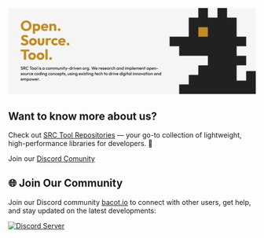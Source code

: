 <div align="center">
  <a href="https://github.com/srctool"><img src="https://raw.githubusercontent.com/srctool/.github/refs/heads/main/banner.svg" alt="SRC Tool logo"></a>
</div>

## Want to know more about us?

Check out [SRC Tool Repositories](https://github.com/orgs/srctool/repositories)  — your go-to collection of lightweight, high-performance libraries for developers. 🚀

Join our [Discord Comunity](https://discord.gg/2cs7Hn9Uht)

## 🌐 Join Our Community

Join our Discord community [bacot.io](https://discord.gg/2cs7Hn9Uht) to connect with other users, get help, and stay updated on the latest developments:

[![Discord Server](https://img.shields.io/badge/Join%20Our%20Discord-Community-blue?logo=discord&logoColor=white)](https://discord.gg/2cs7Hn9Uht)
